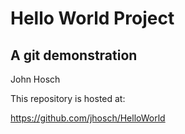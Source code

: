 
# Hello World Project
## A git demonstration

John Hosch

This repository is hosted at:

https://github.com/jhosch/HelloWorld
